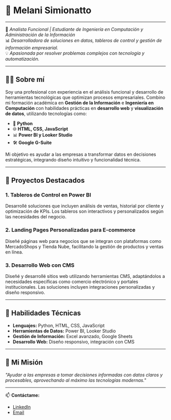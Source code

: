# 💼 Melani Simionatto  
<!--Técnica Universitaria en Administración y Gestión de la Información -->
---
🎯 *Analista Funcional | Estudiante de Ingeniería en Computación y Administración de la Información*  
📊 *Desarrolladora de soluciones en datos, tableros de control y gestión de información empresarial.*  
💡 *Apasionada por resolver problemas complejos con tecnología y automatización.*  

---

## 👩‍💻 Sobre mí  
Soy una profesional con experiencia en el análisis funcional y desarrollo de herramientas tecnológicas que optimizan procesos empresariales. Combino mi formación académica en **Gestión de la Información** e **Ingeniería en Computación** con habilidades prácticas en **desarrollo web** y **visualización de datos**, utilizando tecnologías como:  

- 🐍 **Python**  
- 🌐 **HTML, CSS, JavaScript**  
- 📊 **Power BI y Looker Studio**  
- 🛠️ **Google G-Suite**  

Mi objetivo es ayudar a las empresas a transformar datos en decisiones estratégicas, integrando diseño intuitivo y funcionalidad técnica.

---

## 📌 Proyectos Destacados  
### 1. **Tableros de Control en Power BI**  
Desarrollé soluciones que incluyen análisis de ventas, historial por cliente y optimización de KPIs. Los tableros son interactivos y personalizados según las necesidades del negocio.  
<!--[Ver repositorio ➡️](#)-->

### 2. **Landing Pages Personalizadas para E-commerce**  
Diseñé páginas web para negocios que se integran con plataformas como MercadoShops y Tienda Nube, facilitando la gestión de productos y ventas en línea.  
<!--[Ver repositorio ➡️](#)-->

### 3. **Desarrollo Web con CMS**  
Diseñé y desarrollé sitios web utilizando herramientas CMS, adaptándolos a necesidades específicas como comercio electrónico y portales institucionales. Las soluciones incluyen integraciones personalizadas y diseño responsivo.  
<!--[Ver repositorio ➡️](#)-->

---

## 🚀 Habilidades Técnicas  
- **Lenguajes:** Python, HTML, CSS, JavaScript  
- **Herramientas de Datos:** Power BI, Looker Studio  
- **Gestión de Información:** Excel avanzado, Google Sheets  
- **Desarrollo Web:** Diseño responsivo, integración con CMS  

---

## 🌱 Mi Misión  
*"Ayudar a las empresas a tomar decisiones informadas con datos claros y procesables, aprovechando al máximo las tecnologías modernas."*

---

📫 **Contáctame:**  
- [LinkedIn](https://www.linkedin.com)  
- [Email](mailto:tuemail@gmail.com)  






<!--
**melsimionatto/melsimionatto** is a ✨ _special_ ✨ repository because its `README.md` (this file) appears on your GitHub profile.

Here are some ideas to get you started:

- 🔭 I’m currently working on ...
- 🌱 I’m currently learning ...
- 👯 I’m looking to collaborate on ...
- 🤔 I’m looking for help with ...
- 💬 Ask me about ...
- 📫 How to reach me: ...
- 😄 Pronouns: ...
- ⚡ Fun fact: ...
-->
